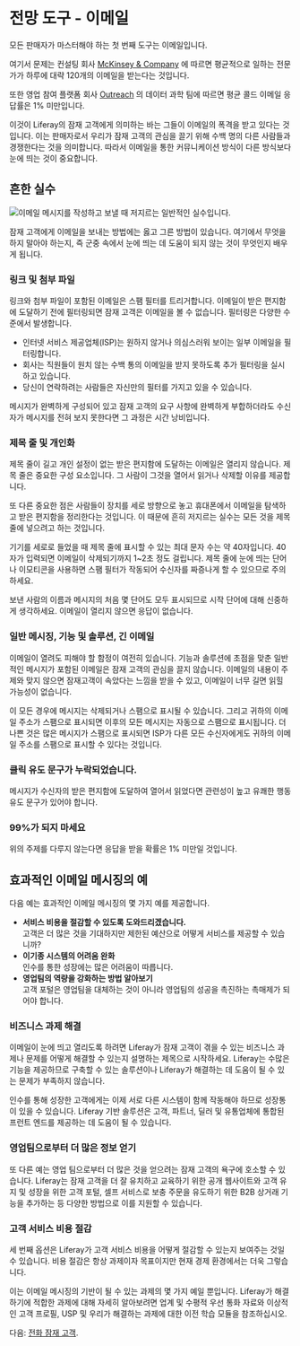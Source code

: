 # 전망 도구 - 이메일

모든 판매자가 마스터해야 하는 첫 번째 도구는 이메일입니다.

여기서 문제는 컨설팅 회사 [McKinsey & Company](https://www.google.com/url?q=https://hbr.org/2019/01/how-to-spend-way-less-time-on-email-every-day%23:~:text%3DThe%2520average%2520professional%2520spends%252028,120%2520messages%2520received%2520per%2520day&sa=D&source=docs&ust=1687919492251304&usg=AOvVaw0uat-Hvtk6TpeCueTEK1G_) 에 따르면 평균적으로 일하는 전문가가 하루에 대략 120개의 이메일을 받는다는 것입니다.

또한 영업 참여 플랫폼 회사 [Outreach](https://www.google.com/url?q=https://www.outreach.io/assets/resources/Outreach_PersonalizingProspectEmails_Final.pdf?utm_medium%3DWeb%26utm_source%3DWeb%2520Direct&sa=D&source=docs&ust=1687919492261815&usg=AOvVaw0ZLsBsDfg1bfPBfYGSNfYB) 의 데이터 과학 팀에 따르면 평균 콜드 이메일 응답률은 1% 미만입니다.

이것이 Liferay의 잠재 고객에게 의미하는 바는 그들이 이메일의 폭격을 받고 있다는 것입니다. 이는 판매자로서 우리가 잠재 고객의 관심을 끌기 위해 수백 명의 다른 사람들과 경쟁한다는 것을 의미합니다. 따라서 이메일을 통한 커뮤니케이션 방식이 다른 방식보다 눈에 띄는 것이 중요합니다.

## 흔한 실수

![이메일 메시지를 작성하고 보낼 때 저지르는 일반적인 실수입니다.](./email/images/01.png)

잠재 고객에게 이메일을 보내는 방법에는 옳고 그른 방법이 있습니다. 여기에서 무엇을 하지 말아야 하는지, 즉 군중 속에서 눈에 띄는 데 도움이 되지 않는 것이 무엇인지 배우게 됩니다.

### 링크 및 첨부 파일

링크와 첨부 파일이 포함된 이메일은 스팸 필터를 트리거합니다. 이메일이 받은 편지함에 도달하기 전에 필터링되면 잠재 고객은 이메일을 볼 수 없습니다. 필터링은 다양한 수준에서 발생합니다.

* 인터넷 서비스 제공업체(ISP)는 원하지 않거나 의심스러워 보이는 일부 이메일을 필터링합니다.
* 회사는 직원들이 원치 않는 수백 통의 이메일을 받지 못하도록 추가 필터링을 실시하고 있습니다.
* 당신이 연락하려는 사람들은 자신만의 필터를 가지고 있을 수 있습니다.

메시지가 완벽하게 구성되어 있고 잠재 고객의 요구 사항에 완벽하게 부합하더라도 수신자가 메시지를 전혀 보지 못한다면 그 과정은 시간 낭비입니다.

### 제목 줄 및 개인화

제목 줄이 길고 개인 설정이 없는 받은 편지함에 도달하는 이메일은 열리지 않습니다. 제목 줄은 중요한 구성 요소입니다. 그 사람이 그것을 열어서 읽거나 삭제할 이유를 제공합니다.

또 다른 중요한 점은 사람들이 장치를 세로 방향으로 놓고 휴대폰에서 이메일을 탐색하고 받은 편지함을 정리한다는 것입니다. 이 때문에 흔히 저지르는 실수는 모든 것을 제목 줄에 넣으려고 하는 것입니다.

기기를 세로로 들었을 때 제목 줄에 표시할 수 있는 최대 문자 수는 약 40자입니다. 40자가 입력되면 이메일이 삭제되기까지 1~2초 정도 걸립니다. 제목 줄에 눈에 띄는 단어나 이모티콘을 사용하면 스팸 필터가 작동되어 수신자를 짜증나게 할 수 있으므로 주의하세요.

보낸 사람의 이름과 메시지의 처음 몇 단어도 모두 표시되므로 시작 단어에 대해 신중하게 생각하세요. 이메일이 열리지 않으면 응답이 없습니다.

### 일반 메시징, 기능 및 솔루션, 긴 이메일

이메일이 열려도 피해야 할 함정이 여전히 있습니다. 기능과 솔루션에 초점을 맞춘 일반적인 메시지가 포함된 이메일은 잠재 고객의 관심을 끌지 않습니다. 이메일의 내용이 주제와 맞지 않으면 잠재고객이 속았다는 느낌을 받을 수 있고, 이메일이 너무 길면 읽힐 가능성이 없습니다.

이 모든 경우에 메시지는 삭제되거나 스팸으로 표시될 수 있습니다. 그리고 귀하의 이메일 주소가 스팸으로 표시되면 이후의 모든 메시지는 자동으로 스팸으로 표시됩니다. 더 나쁜 것은 많은 메시지가 스팸으로 표시되면 ISP가 다른 모든 수신자에게도 귀하의 이메일 주소를 스팸으로 표시할 수 있다는 것입니다.

### 클릭 유도 문구가 누락되었습니다.

메시지가 수신자의 받은 편지함에 도달하여 열어서 읽었다면 관련성이 높고 유쾌한 행동 유도 문구가 있어야 합니다.

### 99%가 되지 마세요

위의 주제를 다루지 않는다면 응답을 받을 확률은 1% 미만일 것입니다.

## 효과적인 이메일 메시징의 예

다음 예는 효과적인 이메일 메시징의 몇 가지 예를 제공합니다.

* **서비스 비용을 절감할 수 있도록 도와드리겠습니다.** \
  고객은 더 많은 것을 기대하지만 제한된 예산으로 어떻게 서비스를 제공할 수 있습니까?
* **이기종 시스템의 어려움 완화** \
  인수를 통한 성장에는 많은 어려움이 따릅니다.
* **영업팀의 역량을 강화하는 방법 알아보기** \
  고객 포털은 영업팀을 대체하는 것이 아니라 영업팀의 성공을 촉진하는 촉매제가 되어야 합니다.

### 비즈니스 과제 해결

이메일이 눈에 띄고 열리도록 하려면 Liferay가 잠재 고객이 겪을 수 있는 비즈니스 과제나 문제를 어떻게 해결할 수 있는지 설명하는 제목으로 시작하세요. Liferay는 수많은 기능을 제공하므로 구축할 수 있는 솔루션이나 Liferay가 해결하는 데 도움이 될 수 있는 문제가 부족하지 않습니다.

인수를 통해 성장한 고객에게는 이제 서로 다른 시스템이 함께 작동해야 하므로 성장통이 있을 수 있습니다. Liferay 기반 솔루션은 고객, 파트너, 딜러 및 유통업체에 통합된 프런트 엔드를 제공하는 데 도움이 될 수 있습니다.

### 영업팀으로부터 더 많은 정보 얻기

또 다른 예는 영업 팀으로부터 더 많은 것을 얻으려는 잠재 고객의 욕구에 호소할 수 있습니다. Liferay는 잠재 고객을 더 잘 유치하고 교육하기 위한 공개 웹사이트와 고객 유지 및 성장을 위한 고객 포털, 셀프 서비스로 보충 주문을 유도하기 위한 B2B 상거래 기능을 추가하는 등 다양한 방법으로 이를 지원할 수 있습니다.

### 고객 서비스 비용 절감

세 번째 옵션은 Liferay가 고객 서비스 비용을 어떻게 절감할 수 있는지 보여주는 것일 수 있습니다. 비용 절감은 항상 과제이자 목표이지만 현재 경제 환경에서는 더욱 그렇습니다.

이는 이메일 메시징의 기반이 될 수 있는 과제의 몇 가지 예일 뿐입니다. Liferay가 해결하기에 적합한 과제에 대해 자세히 알아보려면 업계 및 수평적 우선 통화 자료와 이상적인 고객 프로필, USP 및 우리가 해결하는 과제에 대한 이전 학습 모듈을 참조하십시오.

다음: [전화 잠재 고객](./phone.md).
